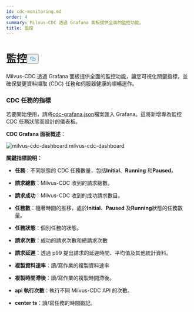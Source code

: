 ```yaml
---
id: cdc-monitoring.md
order: 4
summary: Milvus-CDC 透過 Grafana 面板提供全面的監控功能。
title: 監控
---
```

<h1 id="Monitoring" class="common-anchor-header">監控<button data-href="#Monitoring" class="anchor-icon" translate="no">
      <svg translate="no"
        aria-hidden="true"
        focusable="false"
        height="20"
        version="1.1"
        viewBox="0 0 16 16"
        width="16"
      >
        <path
          fill="#0092E4"
          fill-rule="evenodd"
          d="M4 9h1v1H4c-1.5 0-3-1.69-3-3.5S2.55 3 4 3h4c1.45 0 3 1.69 3 3.5 0 1.41-.91 2.72-2 3.25V8.59c.58-.45 1-1.27 1-2.09C10 5.22 8.98 4 8 4H4c-.98 0-2 1.22-2 2.5S3 9 4 9zm9-3h-1v1h1c1 0 2 1.22 2 2.5S13.98 12 13 12H9c-.98 0-2-1.22-2-2.5 0-.83.42-1.64 1-2.09V6.25c-1.09.53-2 1.84-2 3.25C6 11.31 7.55 13 9 13h4c1.45 0 3-1.69 3-3.5S14.5 6 13 6z"
        ></path>
      </svg>
    </button></h1><p>Milvus-CDC 透過 Grafana 面板提供全面的監控功能，讓您可視化關鍵指標，並確保變更資料擷取 (CDC) 任務和伺服器健康的順暢運作。</p>
<h3 id="Metrics-for-CDC-tasks" class="common-anchor-header">CDC 任務的指標</h3><p>若要開始使用，請將<a href="https://github.com/zilliztech/milvus-cdc/blob/main/server/configs/cdc-grafana.json">cdc-grafana.json</a>檔案匯入 Grafana。這將新增專為監控 CDC 任務狀態而設計的儀表板。</p>
<p><strong>CDC Grafana 面板概述</strong>：</p>
<p>
  
   <span class="img-wrapper"> <img translate="no" src="/docs/v2.4.x/assets/milvus-cdc-dashboard.png" alt="milvus-cdc-dashboard" class="doc-image" id="milvus-cdc-dashboard" />
   </span> <span class="img-wrapper"> <span>milvus-cdc-dashboard</span> </span></p>
<p><strong>關鍵指標說明：</strong></p>
<ul>
<li><p><strong>任務</strong>：不同狀態的 CDC 任務數量，包括<strong>Initial</strong>、<strong>Running</strong> 和<strong>Paused</strong>。</p></li>
<li><p><strong>請求總數</strong>：Milvus-CDC 收到的請求總數。</p></li>
<li><p><strong>請求成功</strong>：Milvus-CDC 收到的成功請求數目。</p></li>
<li><p><strong>任務數</strong>：隨著時間的推移，處於<strong>Initial</strong>、<strong>Paused</strong> 及<strong>Running</strong>狀態的任務數量。</p></li>
<li><p><strong>任務狀態</strong>：個別任務的狀態。</p></li>
<li><p><strong>請求次數</strong>：成功的請求次數和總請求次數</p></li>
<li><p><strong>請求延遲</strong>：透過 p99 提出請求的延遲時間、平均值及其他統計資料。</p></li>
<li><p><strong>複製資料速率</strong>：讀/寫作業的複製資料速率</p></li>
<li><p><strong>複製時間滯後</strong>：讀/寫作業的複製時間滯後。</p></li>
<li><p><strong>api 執行次數</strong>：執行不同 Milvus-CDC API 的次數。</p></li>
<li><p><strong>center ts</strong>：讀/寫任務的時間戳記。</p></li>
</ul>
